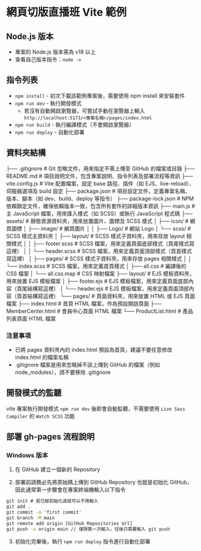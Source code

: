 # 網頁切版直播班 Vite 範例

## Node.js 版本

- 專案的 Node.js 版本需為 v18 以上
- 查看自己版本指令：`node -v`

## 指令列表

- `npm install` - 初次下載該範例專案後，需要使用 npm install 來安裝套件
- `npm run dev` - 執行開發模式
  - 若沒有自動開啟瀏覽器，可嘗試手動在瀏覽器上輸入
    `http://localhost:5173/<專案名稱>/pages/index.html`
- `npm run build` - 執行編譯模式（不會開啟瀏覽器）
- `npm run deploy` - 自動化部署

## 資料夾結構

├── .gitignore # Git 忽略文件，用來指定不需上傳至 GitHub 的檔案或目錄
├── README.md # 項目說明文件，包含專案說明、指令列表及部署流程等資訊
├── vite.config.js # Vite 配置檔案，設定 base 路徑、插件（如 EJS、live-reload）、伺服器選項及 build 設定
├── package.json # 項目設定文件，定義專案名稱、版本、腳本（如 dev、build、deploy 等指令）
├── package-lock.json # NPM 依賴鎖定文件，確保依賴版本一致，包含所有套件的詳細版本資訊
├── main.js # 主 JavaScript 檔案，用來匯入樣式（如 SCSS）或執行 JavaScript 程式碼
├── assets/ # 靜態資源資料夾，用來放置圖片、圖標及 SCSS 樣式
│ ├── icon/ # 網頁圖標
│ ├── image/ # 網頁圖片
│ │ ├── Logo/ # 網站 Logo
│ └── scss/ # SCSS 樣式主資料夾
│ ├── layout/ # SCSS 樣式子資料夾，用來存放 layout 相關樣式
│ │ ├── footer.scss # SCSS 檔案，用來定義頁面底部樣式（頁尾樣式寫這裡）
│ │ └── header.scss # SCSS 檔案，用來定義頁面頂部樣式（頁首樣式寫這裡）
│ ├── pages/ # SCSS 樣式子資料夾，用來存放 pages 相關樣式
│ │ └── index.scss # SCSS 檔案，用來定義首頁樣式
│ ├── all.css # 編譯後的 CSS 檔案
│ └── all.css.map # CSS 映射檔案
├── layout/ # EJS 模板資料夾，用來放置 EJS 模板檔案
│ ├── footer.ejs # EJS 模板檔案，用來定義頁面底部內容（頁尾結構寫這裡）
│ └── header.ejs # EJS 模板檔案，用來定義頁面頂部內容（頁首結構寫這裡）
└── pages/ # 頁面資料夾，用來放置 HTML 或 EJS 頁面檔案
├── index.html # 首頁 HTML 檔案，作為預設開啟頁面
├── MemberCenter.html # 會員中心頁面 HTML 檔案
└── ProductList.html # 產品列表頁面 HTML 檔案

### 注意事項

- 已將 pages 資料夾內的 index.html 預設為首頁，建議不要任意修改 index.html 的檔案名稱
- .gitignore 檔案是用來忽略掉不該上傳到 GitHub 的檔案（例如 node_modules），請不要移除 .gitignore

## 開發模式的監聽

vite 專案執行開發模式 `npm run dev` 後即會自動監聽，不需要使用 `Live Sass Compiler` 的 `Watch SCSS` 功能

## 部署 gh-pages 流程說明

### Windows 版本

1. 在 GitHub 建立一個新的 Repository

2. 部署前請務必先將原始碼上傳到 GitHub Repository 也就是初始化 GitHub，因此通常第一步驟會在專案終端機輸入以下指令

```cmd
git init # 若已經初始化過就可以不用輸入
git add .
git commit -m 'first commit'
git branch -M main
git remote add origin [GitHub Repositories Url]
git push -u origin main // 僅限第一次輸入，往後只需要輸入 git push
```

3. 初始化完畢後，執行 `npm run deploy` 指令進行自動化部署

